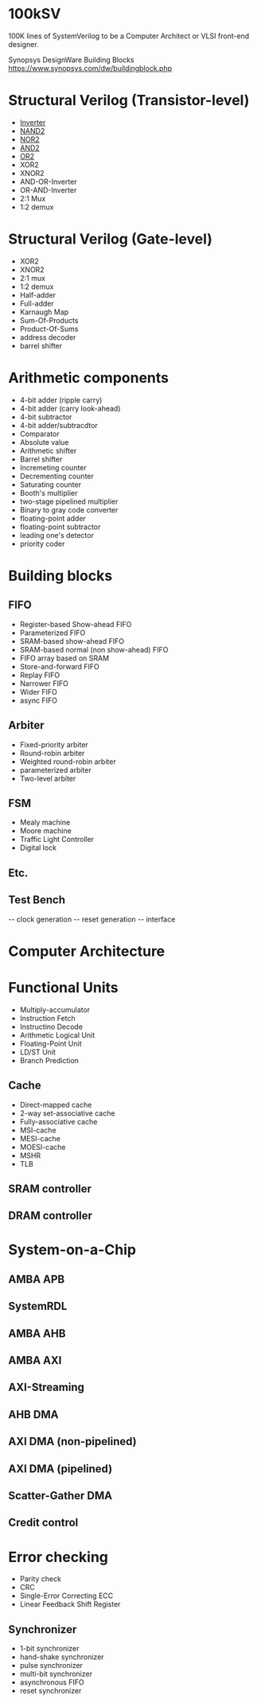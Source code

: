 # 100kSV

100K lines of SystemVerilog to be a Computer Architect or VLSI front-end designer.


Synopsys DesignWare Building Blocks
https://www.synopsys.com/dw/buildingblock.php

# Structural Verilog (Transistor-level)
- [Inverter](https://github.com/scalable-arch/100kSV/tree/main/m0000_TR_INV)
- [NAND2](https://github.com/scalable-arch/100kSV/tree/main/m0001_TR_NAND2)
- [NOR2](https://github.com/scalable-arch/100kSV/tree/main/m0002_TR_NOR2)
- [AND2](https://github.com/scalable-arch/100kSV/tree/main/m0003_TR_AND2)
- [OR2](https://github.com/scalable-arch/100kSV/tree/main/m0004_TR_OR2)
- XOR2
- XNOR2
- AND-OR-Inverter
- OR-AND-Inverter
- 2:1 Mux
- 1:2 demux

# Structural Verilog (Gate-level)
- XOR2
- XNOR2
- 2:1 mux
- 1:2 demux
- Half-adder
- Full-adder
- Karnaugh Map
- Sum-Of-Products
- Product-Of-Sums
- address decoder
- barrel shifter

# Arithmetic components
- 4-bit adder (ripple carry)
- 4-bit adder (carry look-ahead)
- 4-bit subtractor
- 4-bit adder/subtracdtor
- Comparator
- Absolute value
- Arithmetic shifter
- Barrel shifter
- Incremeting counter
- Decrementing counter
- Saturating counter
- Booth's multiplier
- two-stage pipelined multiplier
- Binary to gray code converter
- floating-point adder
- floating-point subtractor
- leading one's detector
- priority coder

# Building blocks

## FIFO
- Register-based Show-ahead FIFO
- Parameterized FIFO
- SRAM-based show-ahead FIFO
- SRAM-based normal (non show-ahead) FIFO
- FIFO array based on SRAM
- Store-and-forward FIFO
- Replay FIFO
- Narrower FIFO
- Wider FIFO
- async FIFO

## Arbiter
- Fixed-priority arbiter
- Round-robin arbiter
- Weighted round-robin arbiter
- parameterized arbiter
- Two-level arbiter

## FSM

- Mealy machine
- Moore machine
- Traffic Light Controller
- Digital lock

## Etc.
## Test Bench

-- clock generation
-- reset generation
-- interface

# Computer Architecture

# Functional Units

- Multiply-accumulator
- Instruction Fetch
- Instructino Decode
- Arithmetic Logical Unit
- Floating-Point Unit
- LD/ST Unit
- Branch Prediction

## Cache

- Direct-mapped cache
- 2-way set-associative cache
- Fully-associative cache
- MSI-cache
- MESI-cache
- MOESI-cache
- MSHR
- TLB

## SRAM controller

## DRAM controller

# System-on-a-Chip

## AMBA APB

## SystemRDL

## AMBA AHB

## AMBA AXI

## AXI-Streaming

## AHB DMA

## AXI DMA (non-pipelined)

## AXI DMA (pipelined)

## Scatter-Gather DMA

## Credit control

# Error checking
- Parity check
- CRC
- Single-Error Correcting ECC
- Linear Feedback Shift Register

## Synchronizer

- 1-bit synchronizer
- hand-shake synchronizer
- pulse synchronizer
- multi-bit synchronizer
- asynchronous FIFO
- reset synchronizer

